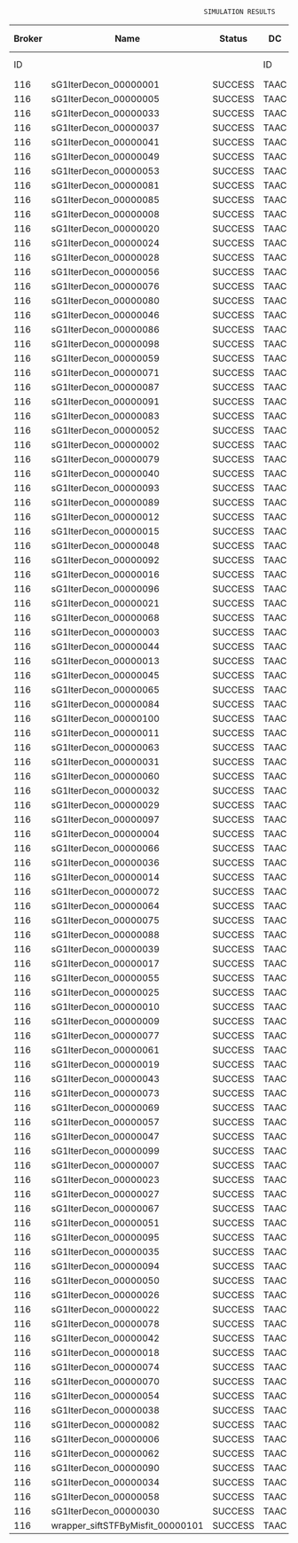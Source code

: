 

                                                     SIMULATION RESULTS

|Broker|         Name         | Status|  DC  |Host|Host PEs |VM|   VM PEs|   VM MIPS|ActivityLen|StartTime|FinishTime|ExecTime
|------|----------------------|-------|------|----|---------|--|---------|----------|-----------|---------|----------|--------
|    ID|                      |       |    ID|  ID|CPU cores|ID|CPU cores|        MI|         MI|  Seconds|   Seconds| Seconds
|   116| sG1IterDecon_00000001|SUCCESS|  TAAC|   0|       12|464|        2|    1000.0|      56150| 133714.6|  134417.4|   702.8
|   116| sG1IterDecon_00000005|SUCCESS|  TAAC|   0|       12|464|        2|    1000.0|      56150| 133714.6|  134417.4|   702.8
|   116| sG1IterDecon_00000033|SUCCESS|  TAAC|   0|       12|464|        2|    1000.0|      56150| 133714.6|  134417.4|   702.8
|   116| sG1IterDecon_00000037|SUCCESS|  TAAC|   0|       12|464|        2|    1000.0|      56150| 133714.6|  134417.4|   702.8
|   116| sG1IterDecon_00000041|SUCCESS|  TAAC|   0|       12|464|        2|    1000.0|      56150| 133714.6|  134417.4|   702.8
|   116| sG1IterDecon_00000049|SUCCESS|  TAAC|   0|       12|464|        2|    1000.0|      56150| 133714.6|  134417.4|   702.8
|   116| sG1IterDecon_00000053|SUCCESS|  TAAC|   0|       12|464|        2|    1000.0|      56150| 133714.6|  134417.4|   702.8
|   116| sG1IterDecon_00000081|SUCCESS|  TAAC|   0|       12|464|        2|    1000.0|      56150| 133714.6|  134417.4|   702.8
|   116| sG1IterDecon_00000085|SUCCESS|  TAAC|   0|       12|464|        2|    1000.0|      56150| 133714.6|  134417.4|   702.8
|   116| sG1IterDecon_00000008|SUCCESS|  TAAC|   0|       12|467|        2|    1000.0|      56150| 133714.6|  134417.4|   702.8
|   116| sG1IterDecon_00000020|SUCCESS|  TAAC|   0|       12|467|        2|    1000.0|      56150| 133714.6|  134417.4|   702.8
|   116| sG1IterDecon_00000024|SUCCESS|  TAAC|   0|       12|467|        2|    1000.0|      56150| 133714.6|  134417.4|   702.8
|   116| sG1IterDecon_00000028|SUCCESS|  TAAC|   0|       12|467|        2|    1000.0|      56150| 133714.6|  134417.4|   702.8
|   116| sG1IterDecon_00000056|SUCCESS|  TAAC|   0|       12|467|        2|    1000.0|      56150| 133714.6|  134417.4|   702.8
|   116| sG1IterDecon_00000076|SUCCESS|  TAAC|   0|       12|467|        2|    1000.0|      56150| 133714.6|  134417.4|   702.8
|   116| sG1IterDecon_00000080|SUCCESS|  TAAC|   0|       12|467|        2|    1000.0|      56150| 133714.6|  134417.4|   702.8
|   116| sG1IterDecon_00000046|SUCCESS|  TAAC|   1|       12|465|        2|    1000.0|      56150| 133714.6|  134417.4|   702.8
|   116| sG1IterDecon_00000086|SUCCESS|  TAAC|   1|       12|465|        2|    1000.0|      56150| 133714.6|  134417.4|   702.8
|   116| sG1IterDecon_00000098|SUCCESS|  TAAC|   1|       12|465|        2|    1000.0|      56150| 133714.6|  134417.4|   702.8
|   116| sG1IterDecon_00000059|SUCCESS|  TAAC|   2|       12|466|        2|    1000.0|      56150| 133714.6|  134417.4|   702.8
|   116| sG1IterDecon_00000071|SUCCESS|  TAAC|   2|       12|466|        2|    1000.0|      56150| 133714.6|  134417.4|   702.8
|   116| sG1IterDecon_00000087|SUCCESS|  TAAC|   2|       12|466|        2|    1000.0|      56150| 133714.6|  134417.4|   702.8
|   116| sG1IterDecon_00000091|SUCCESS|  TAAC|   2|       12|466|        2|    1000.0|      56150| 133714.6|  134417.4|   702.8
|   116| sG1IterDecon_00000083|SUCCESS|  TAAC|   2|       12|466|        2|    1000.0|      59381| 133714.6|  134451.5|   736.9
|   116| sG1IterDecon_00000052|SUCCESS|  TAAC|   0|       12|467|        2|    1000.0|      61375| 133714.6|  134464.6|   750.0
|   116| sG1IterDecon_00000002|SUCCESS|  TAAC|   1|       12|465|        2|    1000.0|      60450| 133714.6|  134465.3|   750.7
|   116| sG1IterDecon_00000079|SUCCESS|  TAAC|   2|       12|466|        2|    1000.0|      83667| 133714.6|  134694.8|   980.3
|   116| sG1IterDecon_00000040|SUCCESS|  TAAC|   0|       12|467|        2|    1000.0|      91200| 133714.6|  134719.9|  1005.3
|   116| sG1IterDecon_00000093|SUCCESS|  TAAC|   0|       12|464|        2|    1000.0|      96311| 133714.6|  134739.1|  1024.5
|   116| sG1IterDecon_00000089|SUCCESS|  TAAC|   0|       12|464|        2|    1000.0|     115702| 133714.6|  134885.0|  1170.4
|   116| sG1IterDecon_00000012|SUCCESS|  TAAC|   0|       12|467|        2|    1000.0|     117306| 133714.6|  134928.8|  1214.3
|   116| sG1IterDecon_00000015|SUCCESS|  TAAC|   2|       12|466|        2|    1000.0|     115126| 133714.6|  134994.6|  1280.0
|   116| sG1IterDecon_00000048|SUCCESS|  TAAC|   0|       12|467|        2|    1000.0|     131219| 133714.6|  135033.5|  1318.9
|   116| sG1IterDecon_00000092|SUCCESS|  TAAC|   0|       12|467|        2|    1000.0|     135995| 133714.6|  135067.2|  1352.6
|   116| sG1IterDecon_00000016|SUCCESS|  TAAC|   0|       12|467|        2|    1000.0|     144034| 133714.6|  135119.7|  1405.2
|   116| sG1IterDecon_00000096|SUCCESS|  TAAC|   0|       12|467|        2|    1000.0|     146964| 133714.6|  135137.4|  1422.8
|   116| sG1IterDecon_00000021|SUCCESS|  TAAC|   0|       12|464|        2|    1000.0|     156382| 133714.6|  135171.6|  1457.1
|   116| sG1IterDecon_00000068|SUCCESS|  TAAC|   0|       12|467|        2|    1000.0|     162933| 133714.6|  135225.7|  1511.1
|   116| sG1IterDecon_00000003|SUCCESS|  TAAC|   2|       12|466|        2|    1000.0|     143490| 133714.6|  135250.2|  1535.7
|   116| sG1IterDecon_00000044|SUCCESS|  TAAC|   0|       12|467|        2|    1000.0|     168756| 133714.6|  135254.8|  1540.3
|   116| sG1IterDecon_00000013|SUCCESS|  TAAC|   0|       12|464|        2|    1000.0|     173487| 133714.6|  135283.7|  1569.1
|   116| sG1IterDecon_00000045|SUCCESS|  TAAC|   0|       12|464|        2|    1000.0|     193935| 133714.6|  135406.9|  1692.3
|   116| sG1IterDecon_00000065|SUCCESS|  TAAC|   0|       12|464|        2|    1000.0|     195345| 133714.6|  135414.7|  1700.1
|   116| sG1IterDecon_00000084|SUCCESS|  TAAC|   0|       12|467|        2|    1000.0|     231134| 133714.6|  135535.9|  1821.3
|   116| sG1IterDecon_00000100|SUCCESS|  TAAC|   0|       12|467|        2|    1000.0|     237950| 133714.6|  135563.2|  1848.7
|   116| sG1IterDecon_00000011|SUCCESS|  TAAC|   2|       12|466|        2|    1000.0|     182930| 133714.6|  135587.7|  1873.1
|   116| sG1IterDecon_00000063|SUCCESS|  TAAC|   2|       12|466|        2|    1000.0|     188230| 133714.6|  135630.2|  1915.6
|   116| sG1IterDecon_00000031|SUCCESS|  TAAC|   2|       12|466|        2|    1000.0|     190673| 133714.6|  135648.6|  1934.0
|   116| sG1IterDecon_00000060|SUCCESS|  TAAC|   0|       12|467|        2|    1000.0|     265578| 133714.6|  135660.2|  1945.7
|   116| sG1IterDecon_00000032|SUCCESS|  TAAC|   0|       12|467|        2|    1000.0|     270491| 133714.6|  135675.0|  1960.4
|   116| sG1IterDecon_00000029|SUCCESS|  TAAC|   0|       12|464|        2|    1000.0|     252025| 133714.6|  135698.2|  1983.6
|   116| sG1IterDecon_00000097|SUCCESS|  TAAC|   0|       12|464|        2|    1000.0|     274532| 133714.6|  135799.7|  2085.1
|   116| sG1IterDecon_00000004|SUCCESS|  TAAC|   0|       12|467|        2|    1000.0|     334964| 133714.6|  135836.2|  2121.6
|   116| sG1IterDecon_00000066|SUCCESS|  TAAC|   1|       12|465|        2|    1000.0|     190704| 133714.6|  135837.7|  2123.1
|   116| sG1IterDecon_00000036|SUCCESS|  TAAC|   0|       12|467|        2|    1000.0|     337139| 133714.6|  135840.5|  2125.9
|   116| sG1IterDecon_00000014|SUCCESS|  TAAC|   1|       12|465|        2|    1000.0|     197394| 133714.6|  135904.6|  2190.0
|   116| sG1IterDecon_00000072|SUCCESS|  TAAC|   0|       12|467|        2|    1000.0|     387256| 133714.6|  135915.8|  2201.3
|   116| sG1IterDecon_00000064|SUCCESS|  TAAC|   0|       12|467|        2|    1000.0|     394582| 133714.6|  135923.2|  2208.7
|   116| sG1IterDecon_00000075|SUCCESS|  TAAC|   2|       12|466|        2|    1000.0|     234888| 133714.6|  135960.2|  2245.6
|   116| sG1IterDecon_00000088|SUCCESS|  TAAC|   0|       12|467|        2|    1000.0|     467079| 133714.6|  135995.7|  2281.2
|   116| sG1IterDecon_00000039|SUCCESS|  TAAC|   2|       12|466|        2|    1000.0|     244204| 133714.6|  136021.2|  2306.7
|   116| sG1IterDecon_00000017|SUCCESS|  TAAC|   0|       12|464|        2|    1000.0|     341331| 133714.6|  136067.0|  2352.5
|   116| sG1IterDecon_00000055|SUCCESS|  TAAC|   2|       12|466|        2|    1000.0|     255737| 133714.6|  136090.7|  2376.2
|   116| sG1IterDecon_00000025|SUCCESS|  TAAC|   0|       12|464|        2|    1000.0|     358800| 133714.6|  136128.4|  2413.8
|   116| sG1IterDecon_00000010|SUCCESS|  TAAC|   1|       12|465|        2|    1000.0|     225339| 133714.6|  136171.1|  2456.6
|   116| sG1IterDecon_00000009|SUCCESS|  TAAC|   0|       12|464|        2|    1000.0|     391043| 133714.6|  136225.2|  2510.7
|   116| sG1IterDecon_00000077|SUCCESS|  TAAC|   0|       12|464|        2|    1000.0|     424669| 133714.6|  136309.3|  2594.7
|   116| sG1IterDecon_00000061|SUCCESS|  TAAC|   0|       12|464|        2|    1000.0|     449668| 133714.6|  136359.4|  2644.8
|   116| sG1IterDecon_00000019|SUCCESS|  TAAC|   2|       12|466|        2|    1000.0|     310565| 133714.6|  136393.9|  2679.4
|   116| sG1IterDecon_00000043|SUCCESS|  TAAC|   2|       12|466|        2|    1000.0|     315524| 133714.6|  136418.7|  2704.1
|   116| sG1IterDecon_00000073|SUCCESS|  TAAC|   0|       12|464|        2|    1000.0|     514833| 133714.6|  136457.3|  2742.7
|   116| sG1IterDecon_00000069|SUCCESS|  TAAC|   0|       12|464|        2|    1000.0|     517533| 133714.6|  136460.0|  2745.4
|   116| sG1IterDecon_00000057|SUCCESS|  TAAC|   0|       12|464|        2|    1000.0|     548071| 133714.6|  136490.5|  2775.9
|   116| sG1IterDecon_00000047|SUCCESS|  TAAC|   2|       12|466|        2|    1000.0|     378587| 133714.6|  136703.0|  2988.4
|   116| sG1IterDecon_00000099|SUCCESS|  TAAC|   2|       12|466|        2|    1000.0|     388369| 133714.6|  136742.1|  3027.6
|   116| sG1IterDecon_00000007|SUCCESS|  TAAC|   2|       12|466|        2|    1000.0|     417184| 133714.6|  136843.3|  3128.7
|   116| sG1IterDecon_00000023|SUCCESS|  TAAC|   2|       12|466|        2|    1000.0|     440432| 133714.6|  136913.2|  3198.6
|   116| sG1IterDecon_00000027|SUCCESS|  TAAC|   2|       12|466|        2|    1000.0|     452997| 133714.6|  136944.6|  3230.0
|   116| sG1IterDecon_00000067|SUCCESS|  TAAC|   2|       12|466|        2|    1000.0|     473732| 133714.6|  136986.0|  3271.5
|   116| sG1IterDecon_00000051|SUCCESS|  TAAC|   2|       12|466|        2|    1000.0|     478427| 133714.6|  136993.2|  3278.6
|   116| sG1IterDecon_00000095|SUCCESS|  TAAC|   2|       12|466|        2|    1000.0|     485151| 133714.6|  137000.0|  3285.4
|   116| sG1IterDecon_00000035|SUCCESS|  TAAC|   2|       12|466|        2|    1000.0|     493480| 133714.6|  137008.3|  3293.7
|   116| sG1IterDecon_00000094|SUCCESS|  TAAC|   1|       12|465|        2|    1000.0|     318396| 133714.6|  137010.3|  3295.7
|   116| sG1IterDecon_00000050|SUCCESS|  TAAC|   1|       12|465|        2|    1000.0|     318735| 133714.6|  137013.2|  3298.6
|   116| sG1IterDecon_00000026|SUCCESS|  TAAC|   1|       12|465|        2|    1000.0|     322630| 133714.6|  137044.3|  3329.7
|   116| sG1IterDecon_00000022|SUCCESS|  TAAC|   1|       12|465|        2|    1000.0|     357190| 133714.6|  137304.6|  3590.0
|   116| sG1IterDecon_00000078|SUCCESS|  TAAC|   1|       12|465|        2|    1000.0|     360476| 133714.6|  137327.7|  3613.2
|   116| sG1IterDecon_00000042|SUCCESS|  TAAC|   1|       12|465|        2|    1000.0|     368699| 133714.6|  137381.5|  3666.9
|   116| sG1IterDecon_00000018|SUCCESS|  TAAC|   1|       12|465|        2|    1000.0|     414263| 133714.6|  137656.2|  3941.6
|   116| sG1IterDecon_00000074|SUCCESS|  TAAC|   1|       12|465|        2|    1000.0|     424552| 133714.6|  137713.1|  3998.5
|   116| sG1IterDecon_00000070|SUCCESS|  TAAC|   1|       12|465|        2|    1000.0|     448310| 133714.6|  137832.0|  4117.4
|   116| sG1IterDecon_00000054|SUCCESS|  TAAC|   1|       12|465|        2|    1000.0|     450508| 133714.6|  137841.8|  4127.2
|   116| sG1IterDecon_00000038|SUCCESS|  TAAC|   1|       12|465|        2|    1000.0|     477933| 133714.6|  137951.6|  4237.0
|   116| sG1IterDecon_00000082|SUCCESS|  TAAC|   1|       12|465|        2|    1000.0|     479541| 133714.6|  137957.3|  4242.7
|   116| sG1IterDecon_00000006|SUCCESS|  TAAC|   1|       12|465|        2|    1000.0|     495411| 133714.6|  138005.0|  4290.4
|   116| sG1IterDecon_00000062|SUCCESS|  TAAC|   1|       12|465|        2|    1000.0|     512294| 133714.6|  138047.2|  4332.6
|   116| sG1IterDecon_00000090|SUCCESS|  TAAC|   1|       12|465|        2|    1000.0|     525791| 133714.6|  138074.2|  4359.6
|   116| sG1IterDecon_00000034|SUCCESS|  TAAC|   1|       12|465|        2|    1000.0|     550026| 133714.6|  138110.7|  4396.1
|   116| sG1IterDecon_00000058|SUCCESS|  TAAC|   1|       12|465|        2|    1000.0|     559233| 133714.6|  138119.9|  4405.3
|   116| sG1IterDecon_00000030|SUCCESS|  TAAC|   1|       12|465|        2|    1000.0|     560188| 133714.6|  138120.9|  4406.3
|   116|wrapper_siftSTFByMisfit_00000101|SUCCESS|  TAAC|   0|       12|464|        2|    1000.0|      13510| 138120.9|  138134.4|    13.5

